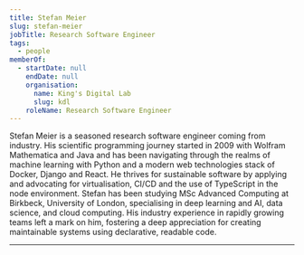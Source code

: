 ```yaml
---
title: Stefan Meier
slug: stefan-meier
jobTitle: Research Software Engineer
tags:
  - people
memberOf:
  - startDate: null
    endDate: null
    organisation:
      name: King's Digital Lab
      slug: kdl
    roleName: Research Software Engineer
---
```


Stefan Meier is a seasoned research software engineer coming from industry. His scientific programming journey started in 2009 with Wolfram Mathematica and Java and has been navigating through the realms of machine learning with Python and a modern web technologies stack of Docker, Django and React. 
He thrives for sustainable software by applying and advocating for virtualisation, CI/CD and the use of TypeScript in the node environment.
Stefan has been studying MSc Advanced Computing at Birkbeck, University of London, specialising in deep learning and AI, data science, and cloud computing.
His industry experience in rapidly growing teams left a mark on him, fostering a deep appreciation for creating maintainable systems using declarative, readable code.

---
